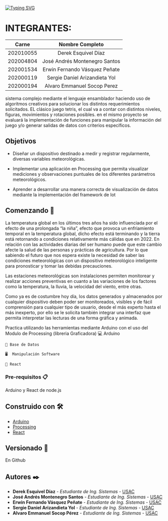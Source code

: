[![Typing SVG](https://readme-typing-svg.herokuapp.com?font=Fira+Code&size=22&duration=4000&pause=500&width=435&lines=%F0%9F%A5%87Bienvenid%40+a+nuestra+Practica+1%F0%9F%A5%87)](https://git.io/typing-svg)

# INTEGRANTES:

| Carne | Nombre Completo |
|:---:|:----------------:|
| 202010055 | Derek Esquivel Díaz |
| 202004804 | José Andrés Montenegro Santos |
| 202001534 | Erwin Fernando Vásquez Peñate |
| 202000119 | Sergie Daniel Arizandieta Yol |
| 202000194 | Alvaro Emmanuel Socop Perez |


sistema complejo mediante el lenguaje ensamblador 
haciendo uso de algoritmos creativos para solucionar los distintos requerimientos 
solicitados.
EL clásico juego tetris, el cual va a contar con distintos niveles, figuras, movimientos y rotaciones posibles.  en el mismo proyecto se evaluará la implementación de funciones para manipular la información del juego y/o generar salidas de datos con criterios específicos.


## Objetivos
- Diseñar un dispositivo destinado a medir y registrar regularmente, diversas variables meteorológicas.

- Implementar una aplicación en Processing que permita visualizar mediciones y observaciones puntuales de los diferentes parámetros meteorológicos.

- Aprender a desarrollar una manera correcta de visualización de datos mediante la implementación del framework de Iot


## Comenzando 🚀

La temperatura global en los últimos tres años ha sido influenciada por el efecto de una prolongada “la niña”, efecto que provoca un enfriamiento temporal en la temperatura global, dicho efecto está terminando y la tierra está retornando a condiciones relativamente más cálidas que en 2022. En relación con las actividades
diarias del ser humano puede que este cambio afecte la salud de las personas y prácticas de agricultura. Por lo que sabiendo el futuro que nos espera existe la necesidad de saber las condiciones meteorológicas con un dispositivo
meteorológico inteligente para pronosticar y tomar las debidas precauciones.

Las estaciones meteorológicas son instalaciones permiten monitorear y realizar acciones preventivas en cuanto a las variaciones de los factores como la temperatura, la lluvia, la velocidad del viento, entre otras.

Como ya es de costumbre hoy día, los datos generados y almacenados por
cualquier dispositivo deben poder ser monitoreados, visibles y de fácil comprensión para cualquier tipo de usuario, desde el más experto hasta el más inexperto, por ello se le solicita también integrar una interfaz que permita interpretar las lecturas de una forma gráfica y animada.

Practica utilizando las herramientas mediante Arduino con el uso del Modulo de Processing (libreria Graficadora)
    💻 Arduino
    
    🔌 Base de Datos
    
    🖥  Manipulación Software
    
    🎇 React

### Pre-requisitos 📋
Arduino y React de node.js


## Construido con 🛠️

* [Arduino](https://www.arduino.cc/en/software) 
* [Processing](https://processing.org/download) 
* [React](https://es.reactjs.org) 

## Versionado 📌
En Github 

## Autores ✒️
* **Derek Esquivel Díaz** - *Estudiante de Ing. Sistemas* - [USAC](https://github.com)
* **José Andrés Montenegro Santos** - *Estudiante de Ing. Sistemas* - [USAC](https://github.com)
* **Erwin Fernando Vásquez Peñate** - *Estudiante de Ing. Sistemas* - [USAC](https://github.com/Erwin14k)
* **Sergie Daniel Arizandieta Yol** - *Estudiante de Ing. Sistemas* - [USAC](https://github.com/SergieArizandieta)
* **Alvaro Emmanuel Socop Pérez** - *Estudiante de Ing. Sistemas* - [USAC](https://github.com/Alvaro-SP)

